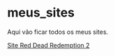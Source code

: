 # meus_sites
Aqui vão ficar todos os meus sites.

<a href='https://iamliper.github.io/meus_sites/Red_Dead_Redemption_2/'>Site Red Dead Redemption 2</a>
